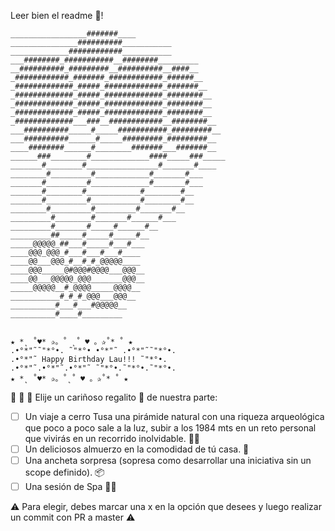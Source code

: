 Leer bien el readme 🤪!

```
_________________#######____
_______________##########___________
_____________############___________
___########_###########__########_________
__##########_#########__##########__####__
_############_#######_############_######__
_#############_#####_#############_#######__
_#############_#####_#############_########__
_#############_#####_#############_########__
_#############_#####_#############_########__
_#############___###__############__########__
___##########_____#_____###########_#########__
___##########______#_____#########_#########__
____########______#________#######___#######__
______###________#_____________####_____###_____
_______#________#________________#_______#____
________#_________#____________#_______#___
_______#_________#_____________#_______#___
_______#________#____________#________#__
_______#_________#___________#________#__
________#_________#_________#_______#__
_________#________#_______#______#___
_________#_______#_____#______#__
_________##_____#_____#_____#__
_____@@@@@_##___#_____#___#___
____@@@_@@@_#___#___#___#____
____@@___@@@_#__#_#_@@@@@____
____@@@_____@#@@@#@@@@___@@@__
____@@___@@@@@_@@@_______@@@__
_____@@@@@__#_@@@@_____@@@@__
___________#_#_#_@@@___@@@__
__________#___#___#@@@@@__
__________#____#_________


★ *˛ ˚♥* ✰。˚ ˛˚ ♥ 。✰˚* ˚ ★
.•°*"˜˜"*°•. ˜"*°• •°*"˜ .•°*"˜˜"*°•.
.•°*"˜ Happy Birthday Lau!!! ˜"*°•.
.•°*"˜.•°*"˜.•°*"˜ ˜"*°•.˜"*°•.˜"*°•.
★ *˛ ˚♥* ✰。˚˛˚ ♥ 。✰˚* ˚ ★

```

🥳 🙌 🎂 Elije un cariñoso regalito 🎁 de nuestra parte:

- [ ] Un viaje a cerro Tusa una pirámide natural con una riqueza arqueológica que poco a poco sale a la luz,
subir a los 1984 mts en un reto personal que vivirás en un recorrido inolvidable. 🚶🌲
- [ ] Un deliciosos almuerzo en la comodidad de tú casa. 🍛
- [ ] Una ancheta sorpresa (sopresa como desarrollar una iniciativa sin un scope definido). 📦
- [ ] Una sesión de Spa 💆‍♀️

⚠️ Para elegir, debes marcar una x en la opción que desees y luego realizar un commit con PR a master ⚠️
